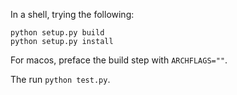 


In a shell, trying the following:

```
python setup.py build
python setup.py install
```


For macos, preface the build step with `ARCHFLAGS=""`.

The run `python test.py`.